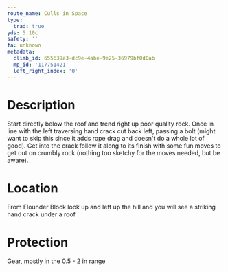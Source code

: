 ```yaml
---
route_name: Culls in Space
type:
  trad: true
yds: 5.10c
safety: ''
fa: unknown
metadata:
  climb_id: 655639a3-dc9e-4abe-9e25-36979bf0d0ab
  mp_id: '117751421'
  left_right_index: '0'
---
```

# Description
Start directly below the roof and trend right up poor quality rock. Once in line with the left traversing hand crack cut back left, passing a bolt (might want to skip this since it adds rope drag and doesn't do a whole lot of good). Get into the crack follow it along to its finish with some fun moves to get out on crumbly rock (nothing too sketchy for the moves needed, but be aware).

# Location
From Flounder Block look up and left up the hill and you will see a striking hand crack under a roof

# Protection
Gear, mostly in the 0.5 - 2 in range
